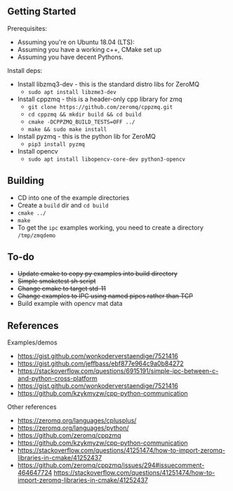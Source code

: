 Getting Started
---------------

Prerequisites:
* Assuming you're on Ubuntu 18.04 (LTS):
* Assuming you have a working c++, CMake set up
* Assuming you have decent Pythons. 


Install deps:
* Install libzmq3-dev - this is the standard distro libs for ZeroMQ
    * `sudo apt install libzme3-dev`
* Install cppzmq - this is a header-only cpp library for zmq
    * `git clone https://github.com/zeromq/cppzmq.git`
    * `cd cppzmq && mkdir build && cd build`
    * `cmake -DCPPZMQ_BUILD_TESTS=OFF ../`
    * `make && sudo make install`
* Install pyzmq - this is the python lib for ZeroMQ
    * `pip3 install pyzmq`
* Install opencv
    * `sudo apt install libopencv-core-dev python3-opencv`
    

Building
--------

* CD into one of the example directories
* Create a `build` dir and `cd build`
* `cmake ../`
* `make`
* To get the `ipc` examples working, you need to create a directory `/tmp/zmqdemo`


To-do
-----

* ~~Update cmake to copy py examples into build directory~~
* ~~Simple smoketest sh script~~
* ~~Change cmake to target std-11~~
* ~~Change examples to IPC using named pipes rather than TCP~~
* Build example with opencv mat data



References
----------

Examples/demos
* https://gist.github.com/wonkoderverstaendige/7521416
* https://gist.github.com/jeffbass/ebf877e964c9a0b84272
* https://stackoverflow.com/questions/6915191/simple-ipc-between-c-and-python-cross-platform
* https://gist.github.com/wonkoderverstaendige/7521416
* https://github.com/kzykmyzw/cpp-python-communication

Other references
* https://zeromq.org/languages/cplusplus/
* https://zeromq.org/languages/python/
* https://github.com/zeromq/cppzmq
* https://github.com/kzykmyzw/cpp-python-communication
* https://stackoverflow.com/questions/41251474/how-to-import-zeromq-libraries-in-cmake/41252437
* https://github.com/zeromq/cppzmq/issues/294#issuecomment-464647724
https://stackoverflow.com/questions/41251474/how-to-import-zeromq-libraries-in-cmake/41252437